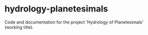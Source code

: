 # hydrology-planetesimals
Code and documentation for the project 'Hydrology of Planetesimals' (working title).
